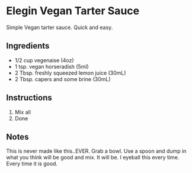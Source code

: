 Elegin Vegan Tarter Sauce
=========================

Simple Vegan tarter sauce. Quick and easy.

Ingredients
-----------

-   1/2 cup vegenaise (4oz)
-   1 tsp. vegan horseradish (5ml)
-   2 Tbsp. freshly squeezed lemon juice (30mL)
-   2 Tbsp. capers and some brine (30mL)

Instructions
------------

1.  Mix all
2.  Done

Notes
-----

This is never made like this..EVER. Grab a bowl. Use a spoon and dump in
what you think will be good and mix. It will be. I eyeball this every
time. Every time it is good.
